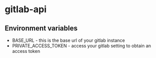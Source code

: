 # gitlab-api

## Environment variables

* BASE_URL - this is the base url of your gitlab instance
* PRIVATE_ACCESS_TOKEN - access your gitlab setting to obtain an access token
